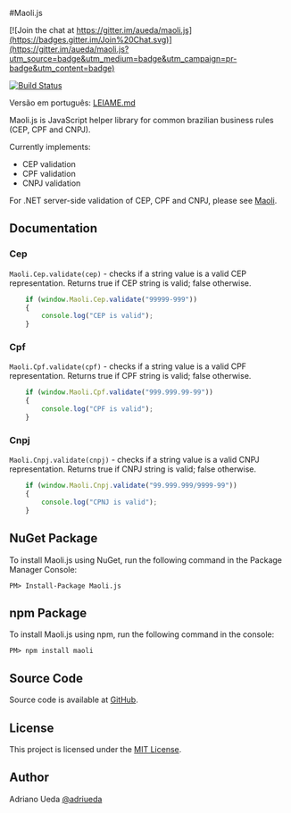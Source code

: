 #Maoli.js

[![Join the chat at https://gitter.im/aueda/maoli.js](https://badges.gitter.im/Join%20Chat.svg)](https://gitter.im/aueda/maoli.js?utm_source=badge&utm_medium=badge&utm_campaign=pr-badge&utm_content=badge)

[![Build Status](https://travis-ci.org/aueda/maoli.js.svg?branch=master)](https://travis-ci.org/aueda/maoli.js/)

Versão em português: [LEIAME.md](https://github.com/aueda/maoli.js/blob/master/LEIAME.md)

Maoli.js is JavaScript helper library for common brazilian business rules (CEP, CPF and CNPJ).

Currently implements:

* CEP validation
* CPF validation
* CNPJ validation

For .NET server-side validation of CEP, CPF and CNPJ, please see [Maoli](https://github.com/aueda/maoli/).

## Documentation

### Cep

``Maoli.Cep.validate(cep)`` - checks if a string value is a valid CEP representation. Returns true if CEP string is valid; false otherwise.

```JavaScript
	if (window.Maoli.Cep.validate("99999-999"))
	{
	    console.log("CEP is valid");
	}
```

### Cpf

``Maoli.Cpf.validate(cpf)`` - checks if a string value is a valid CPF representation. Returns true if CPF string is valid; false otherwise.

```JavaScript
	if (window.Maoli.Cpf.validate("999.999.99-99"))
	{
	    console.log("CPF is valid");
	}
```

### Cnpj

``Maoli.Cnpj.validate(cnpj)`` - checks if a string value is a valid CNPJ representation. Returns true if CNPJ string is valid; false otherwise.

```JavaScript
	if (window.Maoli.Cnpj.validate("99.999.999/9999-99"))
	{
	    console.log("CPNJ is valid");
	}
```

## NuGet Package

To install Maoli.js using NuGet, run the following command in the Package Manager Console:

```
PM> Install-Package Maoli.js
```

## npm Package

To install Maoli.js using npm, run the following command in the console:

```
PM> npm install maoli
```

## Source Code

Source code is available at [GitHub](https://github.com/aueda/maoli.js/).

## License

This project is licensed under the [MIT License](http://opensource.org/licenses/MIT).

## Author

Adriano Ueda [@adriueda](https://twitter.com/adriueda)